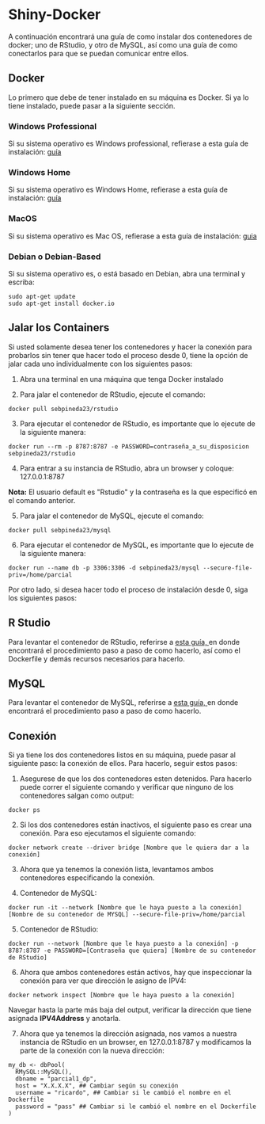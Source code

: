 # Shiny-Docker
A continuación encontrará una guía de como instalar dos contenedores de docker; uno de RStudio, y otro de MySQL, así como una guía de como conectarlos para que se puedan comunicar entre ellos.

## Docker

Lo primero que debe de tener instalado en su máquina es Docker. Si ya lo tiene instalado, puede pasar a la siguiente sección.

### Windows Professional

Si su sistema operativo es Windows professional, refierase a esta guía de instalación: [guía](https://docs.docker.com/docker-for-windows/)

### Windows Home

Si su sistema operativo es Windows Home, refierase a esta guía de instalación: [guía](https://docs.docker.com/docker-for-windows/install-windows-home/)

### MacOS

Si su sistema operativo es Mac OS, refierase a esta guía de instalación: [guia](https://docs.docker.com/docker-for-mac/install/)

### Debian o Debian-Based

Si su sistema operativo es, o está basado en Debian, abra una terminal y escriba:

````
sudo apt-get update
sudo apt-get install docker.io
````

## Jalar los Containers

Si usted solamente desea tener los contenedores y hacer la conexión para probarlos sin tener que hacer todo el proceso desde 0, tiene la opción de jalar cada uno individualmente con los siguientes pasos:

1. Abra una terminal en una máquina que tenga Docker instalado

2. Para jalar el contenedor de RStudio, ejecute el comando:

```
docker pull sebpineda23/rstudio
```

3. Para ejecutar el contenedor de RStudio, es importante que lo ejecute de la siguiente manera:

````
docker run --rm -p 8787:8787 -e PASSWORD=contraseña_a_su_disposicion sebpineda23/rstudio
````

4. Para entrar a su instancia de RStudio, abra un browser y coloque: 127.0.0.1:8787

**Nota:** El usuario default es "Rstudio" y la contraseña es la que especificó en el comando anterior.

5. Para jalar el contenedor de MySQL, ejecute el comando:

````
docker pull sebpineda23/mysql
````
6. Para ejecutar el contenedor de MySQL, es importante que lo ejecute de la siguiente manera:

````
docker run --name db -p 3306:3306 -d sebpineda23/mysql --secure-file-priv=/home/parcial
````
Por otro lado, si desea hacer todo el proceso de instalación desde 0, siga los siguientes pasos:

## R Studio

Para levantar el contenedor de RStudio, referirse a [esta guía, ](https://github.com/RicardoPineda2301/Shiny-Docker/tree/master/RStudio) en donde encontrará el procedimiento paso a paso de como hacerlo, así como el Dockerfile y demás recursos necesarios para hacerlo.

## MySQL

Para levantar el contenedor de MySQL, referirse a [esta guía, ](https://github.com/RicardoPineda2301/Shiny-Docker/tree/master/MySQL) en donde encontrará el procedimiento paso a paso de como hacerlo.

## Conexión

Si ya tiene los dos contenedores listos en su máquina, puede pasar al siguiente paso: la conexión de ellos. Para hacerlo, seguir estos pasos:

1. Asegurese de que los dos contenedores esten detenidos. Para hacerlo puede correr el siguiente comando y verificar que ninguno de los contenedores salgan como output:

````
docker ps
````

2. Si los dos contenedores están inactivos, el siguiente paso es crear una conexión. Para eso ejecutamos el siguiente comando:

````
docker network create --driver bridge [Nombre que le quiera dar a la conexión]
````

3. Ahora que ya tenemos la conexión lista, levantamos ambos contenedores especificando la conexión.

4. Contenedor de MySQL:

````
docker run -it --network [Nombre que le haya puesto a la conexión] [Nombre de su contenedor de MYSQL] --secure-file-priv=/home/parcial
````

5. Contenedor de RStudio:

````
docker run --network [Nombre que le haya puesto a la conexión] -p 8787:8787 -e PASSWORD=[Contraseña que quiera] [Nombre de su contenedor de RStudio]
````

6. Ahora que ambos contenedores están activos, hay que inspeccionar la conexión para ver que dirección le asigno de IPV4:

````
docker network inspect [Nombre que le haya puesto a la conexión]
````

Navegar hasta la parte más baja del output, verificar la dirección que tiene asignada **IPV4Address** y anotarla.

7. Ahora que ya tenemos la dirección asignada, nos vamos a nuestra instancia de RStudio en un browser, en 127.0.0.1:8787 y modificamos la parte de la conexión con la nueva dirección: 

````
my_db <- dbPool(
  RMySQL::MySQL(), 
  dbname = "parcial1_dp",
  host = "X.X.X.X", ## Cambiar según su conexión
  username = "ricardo", ## Cambiar si le cambió el nombre en el Dockerfile
  password = "pass" ## Cambiar si le cambió el nombre en el Dockerfile
)
````
